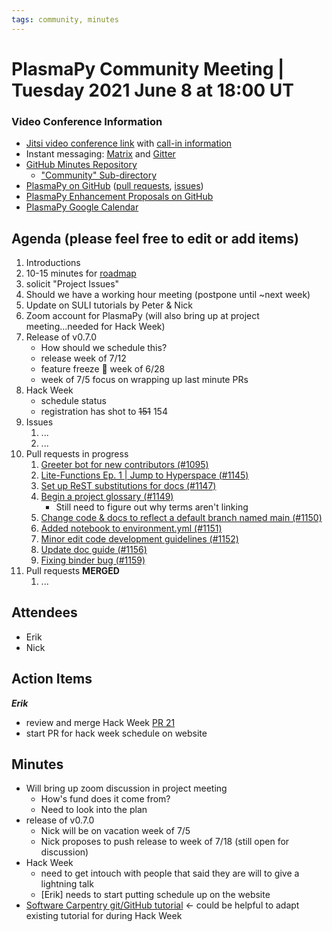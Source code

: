 ```yaml
---
tags: community, minutes
---
```


# PlasmaPy Community Meeting | Tuesday 2021 June 8 at 18:00 UT

### Video Conference Information
* [Jitsi video conference link](https://meet.jit.si/plasmapy) with [call-in information](https://meet.jit.si/static/dialInInfo.html?room=plasmapy) 
* Instant messaging: [Matrix](https://app.element.io/#/room/#plasmapy:openastronomy.org) and [Gitter](https://gitter.im/PlasmaPy/Lobby)
* [GitHub Minutes Repository](https://github.com/PlasmaPy/plasmapy-project/tree/master/minutes)
    * ["Community" Sub-directory](https://github.com/PlasmaPy/plasmapy-project/tree/master/minutes/_community)
* [PlasmaPy on GitHub](https://github.com/PlasmaPy/plasmapy) ([pull requests](https://github.com/PlasmaPy/plasmapy/pulls), [issues](https://github.com/PlasmaPy/plasmapy/issues))
* [PlasmaPy Enhancement Proposals on GitHub](https://github.com/PlasmaPy/PlasmaPy-PLEPs) 
* [PlasmaPy Google Calendar](https://calendar.google.com/calendar?cid=bzVsb3ZkcW0zaWxsam00ZTlrMDd2cmw5bWdAZ3JvdXAuY2FsZW5kYXIuZ29vZ2xlLmNvbQ)

## Agenda (please feel free to edit or add items)

1. Introductions
2. 10-15 minutes for [roadmap](https://hackmd.io/@plasmapy)
3. solicit "Project Issues"
4. Should we have a working hour meeting (postpone until ~next week)
5. Update on SULI tutorials by Peter & Nick
6. Zoom account for PlasmaPy (will also bring up at project meeting...needed for Hack Week)
7. Release of v0.7.0
    * How should we schedule this?
    * release week of 7/12
    * feature freeze 🧊 week of 6/28
    * week of 7/5 focus on wrapping up last minute PRs
8. Hack Week
    * schedule status
    * registration has shot to ~~151~~ 154
9. Issues
    1. ...
    2. ...
10. Pull requests in progress 
    1. [Greeter bot for new contributors (#1095)](https://github.com/PlasmaPy/PlasmaPy/pull/1095)
    2. [Lite-Functions Ep. 1 | Jump to Hyperspace (#1145)](https://github.com/PlasmaPy/PlasmaPy/pull/1145)
    3. [Set up ReST substitutions for docs (#1147)](https://github.com/PlasmaPy/PlasmaPy/pull/1147)
    4. [Begin a project glossary (#1149)](https://github.com/PlasmaPy/PlasmaPy/pull/1149)
        - Still need to figure out why terms aren't linking
    5. [Change code & docs to reflect a default branch named main (#1150)](https://github.com/PlasmaPy/PlasmaPy/pull/1150)
    6. [Added notebook to environment.yml (#1151)](https://github.com/PlasmaPy/PlasmaPy/pull/1151)
    7. [Minor edit code development guidelines (#1152)](https://github.com/PlasmaPy/PlasmaPy/pull/1152)
    8. [Update doc guide (#1156)](https://github.com/PlasmaPy/PlasmaPy/pull/1156)
    9. [Fixing binder bug (#1159)](https://github.com/PlasmaPy/PlasmaPy/pull/1159)
11. Pull requests **MERGED**
    1. ...
    
## Attendees

* Erik
* Nick

## Action Items

***Erik***
* review and merge Hack Week [PR 21](https://github.com/PlasmaPy/plasma-hack-week/pull/21/files)
* start PR for hack week schedule on website

## Minutes

* Will bring up zoom discussion in project meeting
    * How's fund does it come from?
    * Need to look into the plan
* release of v0.7.0
    * Nick will be on vacation week of 7/5
    * Nick proposes to push release to week of 7/18 (still open for discussion)
* Hack Week
    * need to get intouch with people that said they are will to give a lightning talk
    * [Erik] needs to start putting schedule up on the website
* [Software Carpentry git/GitHub tutorial](https://swcarpentry.github.io/git-novice/) ← could be helpful to adapt existing tutorial for during Hack Week